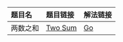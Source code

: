 |题目名|题目链接|解法链接|
|:------|:--------|:--------|
|两数之和|[Two Sum](https://leetcode-cn.com/problems/two-sum/)|[Go](two-sum.go)|
